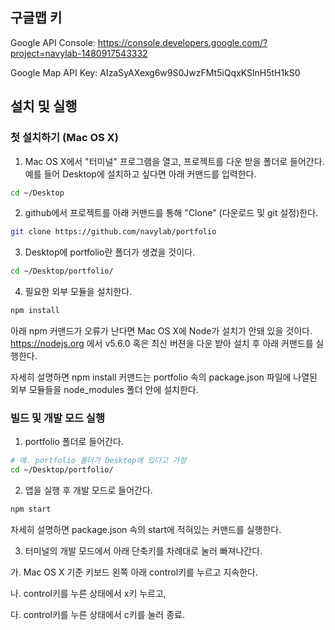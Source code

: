 ## 구글맵 키

Google API Console:
https://console.developers.google.com/?project=navylab-1480917543332

Google Map API Key:
AIzaSyAXexg6w9S0JwzFMt5iQqxKSlnH5tH1kS0

## 설치 및 실행

### 첫 설치하기 (Mac OS X)

1. Mac OS X에서 "터미널" 프로그램을 열고, 프로젝트를 다운 받을 폴더로 들어간다. 예를 들어 Desktop에 설치하고 싶다면 아래 커맨드를 입력한다.
  ```sh
  cd ~/Desktop
  ```

2. github에서 프로젝트를 아래 커맨드를 통해 "Clone" (다운로드 및 git 설정)한다.
  ```sh
  git clone https://github.com/navylab/portfolio
  ```

3. Desktop에 portfolio란 폴더가 생겼을 것이다.
  ```sh
  cd ~/Desktop/portfolio/
  ```

4. 필요한 외부 모듈을 설치한다.
  ```sh
  npm install
  ```

  아래 npm 커맨드가 오류가 난다면 Mac OS X에 Node가 설치가 안돼 있을 것이다. https://nodejs.org 에서 v5.6.0 혹은 최신 버젼을 다운 받아 설치 후 아래 커맨드를 실행한다.
  
  자세히 설명하면 npm install 커맨드는 portfolio 속의 package.json 파일에 나열된 외부 모듈들을 node_modules 폴더 안에 설치한다.

### 빌드 및 개발 모드 실행

1. portfolio 폴더로 들어간다.
  ```sh
  # 예. portfolio 폴더가 Desktop에 있다고 가정
  cd ~/Desktop/portfolio/
  ```

2. 앱을 실행 후 개발 모드로 들어간다.
  ```sh
  npm start
  ```

  자세히 설명하면 package.json 속의 start에 적혀있는 커맨드를 실행한다.

3. 터미널의 개발 모드에서 아래 단축키를 차례대로 눌러 빠져나간다.

  가. Mac OS X 기준 키보드 왼쪽 아래 control키를 누르고 지속한다.

  나. control키를 누른 상태에서 x키 누르고,

  다. control키를 누른 상태에서 c키를 눌러 종료.

